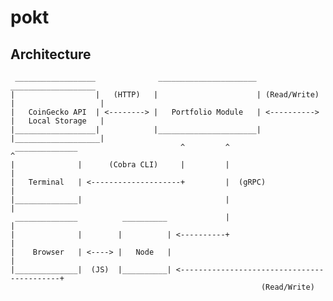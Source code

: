 # pokt


## Architecture
     __________________              ______________________                ___________________
    |                  |   (HTTP)   |                      | (Read/Write) |                   |
    |   CoinGecko API  | <--------> |   Portfolio Module   | <----------> |   Local Storage   |
    |__________________|            |______________________|              |___________________|
     ______________                       ^         ^                                ^     
    |              |      (Cobra CLI)     |         |                                |
    |   Terminal   | <--------------------+         |  (gRPC)                        |
    |______________|                                |                                |
     ______________          __________             |                                |
    |              |        |          | <----------+                                |  
    |    Browser   | <----> |   Node   |                                             |
    |______________|  (JS)  |__________| <-------------------------------------------+ 
                                                            (Read/Write)